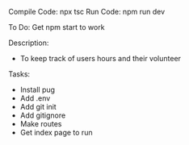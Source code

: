 Compile Code: npx tsc
Run Code: npm run dev

To Do: Get npm start to work

Description:
* To keep track of users hours and their volunteer

Tasks:
* Install pug
* Add .env
* Add git init
* Add gitignore
* Make routes
* Get index page to run
